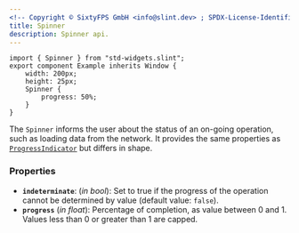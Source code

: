 ```yaml
---
<!-- Copyright © SixtyFPS GmbH <info@slint.dev> ; SPDX-License-Identifier: MIT -->
title: Spinner
description: Spinner api.
---
```

```slint playground
import { Spinner } from "std-widgets.slint";
export component Example inherits Window {
    width: 200px;
    height: 25px;
    Spinner {
        progress: 50%;
    }
}
```

The `Spinner` informs the user about the status of an on-going operation, such as loading data from the network. It provides the same properties as
[`ProgressIndicator`](/master/docs/slint/std-widgets/progressindicator/) but differs in shape.

### Properties

-   **`indeterminate`**: (_in_ _bool_): Set to true if the progress of the operation cannot be determined by value (default value: `false`).
-   **`progress`** (_in_ _float_): Percentage of completion, as value between 0 and 1. Values less than 0 or greater than 1 are capped.
